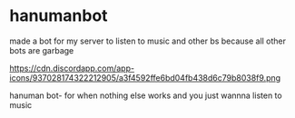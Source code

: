 # hanumanbot
made a bot for my server to listen to music and other bs because all other bots are garbage 

https://cdn.discordapp.com/app-icons/937028174322212905/a3f4592ffe6bd04fb438d6c79b8038f9.png

hanuman bot- for when nothing else works and you just wannna listen to music 
